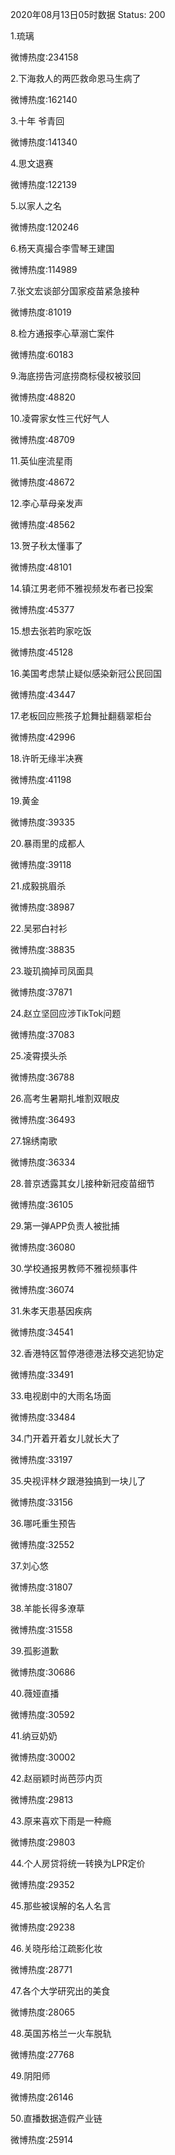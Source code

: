 2020年08月13日05时数据
Status: 200

1.琉璃

微博热度:234158

2.下海救人的两匹救命恩马生病了

微博热度:162140

3.十年 爷青回

微博热度:141340

4.思文退赛

微博热度:122139

5.以家人之名

微博热度:120246

6.杨天真撮合李雪琴王建国

微博热度:114989

7.张文宏谈部分国家疫苗紧急接种

微博热度:81019

8.检方通报李心草溺亡案件

微博热度:60183

9.海底捞告河底捞商标侵权被驳回

微博热度:48820

10.凌霄家女性三代好气人

微博热度:48709

11.英仙座流星雨

微博热度:48672

12.李心草母亲发声

微博热度:48562

13.贺子秋太懂事了

微博热度:48101

14.镇江男老师不雅视频发布者已投案

微博热度:45377

15.想去张若昀家吃饭

微博热度:45128

16.美国考虑禁止疑似感染新冠公民回国

微博热度:43447

17.老板回应熊孩子尬舞扯翻翡翠柜台

微博热度:42996

18.许昕无缘半决赛

微博热度:41198

19.黄金

微博热度:39335

20.暴雨里的成都人

微博热度:39118

21.成毅挑眉杀

微博热度:38987

22.吴邪白衬衫

微博热度:38835

23.璇玑摘掉司凤面具

微博热度:37871

24.赵立坚回应涉TikTok问题

微博热度:37083

25.凌霄摸头杀

微博热度:36788

26.高考生暑期扎堆割双眼皮

微博热度:36493

27.锦绣南歌

微博热度:36334

28.普京透露其女儿接种新冠疫苗细节

微博热度:36105

29.第一弹APP负责人被批捕

微博热度:36080

30.学校通报男教师不雅视频事件

微博热度:36074

31.朱孝天患基因疾病

微博热度:34541

32.香港特区暂停港德港法移交逃犯协定

微博热度:33491

33.电视剧中的大雨名场面

微博热度:33484

34.门开着开着女儿就长大了

微博热度:33197

35.央视评林夕跟港独搞到一块儿了

微博热度:33156

36.哪吒重生预告

微博热度:32552

37.刘心悠

微博热度:31807

38.羊能长得多潦草

微博热度:31558

39.孤影道歉

微博热度:30686

40.薇娅直播

微博热度:30592

41.纳豆奶奶

微博热度:30002

42.赵丽颖时尚芭莎内页

微博热度:29813

43.原来喜欢下雨是一种瘾

微博热度:29803

44.个人房贷将统一转换为LPR定价

微博热度:29352

45.那些被误解的名人名言

微博热度:29238

46.关晓彤给江疏影化妆

微博热度:28771

47.各个大学研究出的美食

微博热度:28065

48.英国苏格兰一火车脱轨

微博热度:27768

49.阴阳师

微博热度:26146

50.直播数据造假产业链

微博热度:25914

